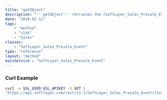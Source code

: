 ```yaml
---
title: "getObject"
description: "'''getObject''' retrieves the [SoftLayer_Sales_Presale_Event](/reference/datatypes/SoftLayer_Sales_Presale_Event) object whose id number corresponds to the id number of the init parameter passed to the SoftLayer_Sales_Presale_Event service. Customers may only retrieve presale events that are currently active. "
date: "2018-02-12"
tags:
    - "method"
    - "sldn"
    - "Sales"
classes:
    - "SoftLayer_Sales_Presale_Event"
type: "reference"
layout: "method"
mainService : "SoftLayer_Sales_Presale_Event"
---
```


### Curl Example
```bash
curl -u $SL_USER:$SL_APIKEY -X GET \
'https://api.softlayer.com/rest/v3.1/SoftLayer_Sales_Presale_Event/{SoftLayer_Sales_Presale_EventID}/getObject'
```
